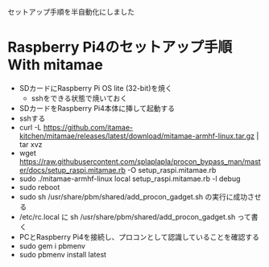 セットアップ手順を半自動化にしました

# Raspberry Pi4のセットアップ手順 With mitamae
* SDカードにRaspberry Pi OS lite (32-bit)を焼く
    * sshをできる状態で焼いておく
* SDカードをRaspberry Pi4本体に挿して起動する
* sshする
* curl -L https://github.com/itamae-kitchen/mitamae/releases/latest/download/mitamae-armhf-linux.tar.gz | tar xvz
* wget https://raw.githubusercontent.com/splaplapla/procon_bypass_man/master/docs/setup_raspi.mitamae.rb -O setup_raspi.mitamae.rb
* sudo ./mitamae-armhf-linux local setup_raspi.mitamae.rb -l debug
* sudo reboot
* sudo sh /usr/share/pbm/shared/add_procon_gadget.sh の実行に成功させる
* /etc/rc.local に sh /usr/share/pbm/shared/add_procon_gadget.sh って書く
* PCとRaspberry Pi4を接続し、プロコンとして認識していることを確認する
* sudo gem i pbmenv
* sudo pbmenv install latest
